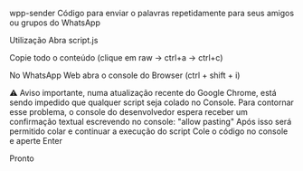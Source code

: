 wpp-sender
Código para enviar o palavras repetidamente para seus amigos ou grupos do WhatsApp

Utilização
Abra script.js

Copie todo o conteúdo (clique em raw -> ctrl+a -> ctrl+c)

No WhatsApp Web abra o console do Browser (ctrl + shift + i)

⚠️ Aviso importante, numa atualização recente do Google Chrome, está sendo impedido que qualquer script seja colado no Console.
Para contornar esse problema, o console do desenvolvedor espera receber um confirmação textual escrevendo no console: "allow pasting"
Após isso será permitido colar e continuar a execução do script
Cole o código no console e aperte Enter

Pronto
